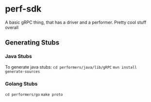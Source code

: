 # perf-sdk
A basic gRPC thing, that has a driver and a performer. Pretty cool stuff overall

## Generating Stubs
### Java Stubs
To generate java stubs: 
`cd performers/java/lib/gRPC`
`mvn install generate-sources`

### Golang Stubs
`cd performers/go`
`make proto`

